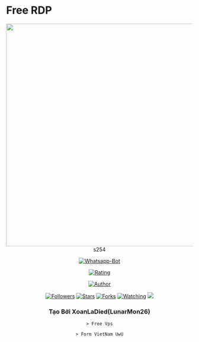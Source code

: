# Free RDP

<img src="https://github.com/XoanLaDied/test1/blob/main/wallpaper.png" width=900 height="600" align="center">
<center>s254
<p align="center">
<a href="#"><img title="Whatsapp-Bot" src="https://img.shields.io/badge/XoanLaDied-green?colorA=%23ff0000&colorB=%23017e40&style=for-the-badge"></a>
</p>
<p align="center">
<a href="https://www.codefactor.io/repository/github/XoanLaDied/test1/badge"><img title="Rating" src="https://www.codefactor.io/repository/github/XoanLaDied/test1/badge"></a>
<p align="center">
<a href="https://github.com/XoanLaDied"><img title="Author" src="https://img.shields.io/badge/AUTHOR-ADITYA-orange.svg?style=for-the-badge&logo=github"></a>
</p>
<p align="center">
<a href="https://github.com/XoanLaDied/followers"><img title="Followers" src="https://img.shields.io/github/followers/XoanLaDied?color=blue&style=flat-square"></a>
<a href="https://github.com/XoanLaDied/test1stargazers/"><img title="Stars" src="https://img.shields.io/github/stars/XoanLaDied/test1?color=red&style=flat-square"></a>
<a href="https://github.com/XoanLaDied/test1/network/members"><img title="Forks" src="https://img.shields.io/github/forks/XoanLaDied/test1?color=red&style=flat-square"></a>
<a href="https://github.com/XoanLaDied/test1/watchers"><img title="Watching" src="https://img.shields.io/github/watchers/XoanLaDied/test1?label=Watchers&color=blue&style=flat-square"></a>
<a href="https://hits.seeyoufarm.com"><img src="https://hits.seeyoufarm.com/api/count/incr/badge.svg?url=https%3A%2F%2Fgithub.com%2FAdityaGans2542%2FAdityaRDP&count_bg=%2379C83D&title_bg=%23555555&icon=probot.svg&icon_color=%2300FF6D&title=hits&edge_flat=false"/></a>
</p>

 
</details>

### Tạo Bởi XoanLaDied(LunarMon26)
```
> Free Vps

> Form VietNam UwU
```

